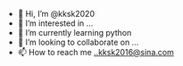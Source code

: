 - 👋 Hi, I’m @kksk2020
- 👀 I’m interested in ...
- 🌱 I’m currently learning python
- 💞️ I’m looking to collaborate on ...
- 📫 How to reach me ..kksk2016@sina.com

<!---
kksk2020/kksk2020 is a ✨ special ✨ repository because its `README.md` (this file) appears on your GitHub profile.
You can click the Preview link to take a look at your changes.
--->
